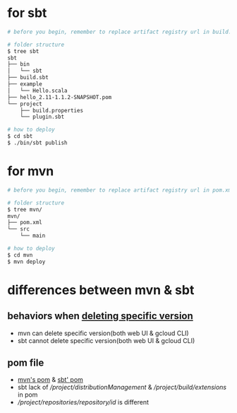 # for sbt
```bash
# before you begin, remember to replace artifact registry url in build.sbt

# folder structure
$ tree sbt
sbt
├── bin
│   └── sbt
├── build.sbt
├── example
│   └── Hello.scala
├── hello_2.11-1.1.2-SNAPSHOT.pom
└── project
    ├── build.properties
    └── plugin.sbt

# how to deploy
$ cd sbt
$ ./bin/sbt publish

```


# for mvn
```bash
# before you begin, remember to replace artifact registry url in pom.xml

# folder structure
$ tree mvn/
mvn/
├── pom.xml
└── src
    └── main

# how to deploy
$ cd mvn
$ mvn deploy
```

# differences between mvn & sbt
## behaviors when [deleting specific version](https://cloud.google.com/sdk/gcloud/reference/artifacts/versions/delete)
- mvn can delete specific version(both web UI & gcloud CLI)
- sbt cannot delete specific version(both web UI & gcloud CLI)
## pom file
- [mvn's pom](/mvn/pom.xml) & [sbt' pom](/sbt/hello_2.11-1.1.2-SNAPSHOT.pom)
- sbt lack of */project/distributionManagement* & */project/build/extensions* in pom
- */project/repositories/repository/id* is different
